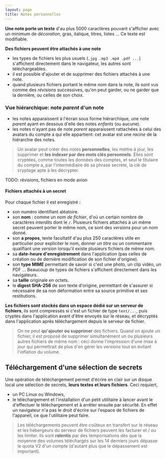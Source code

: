 ```yaml
---
layout: page
title: Notes personnelles
---
```


**Une note porte un texte** d'au plus 5000 caractères pouvant s'afficher avec un minimum de _décoration_, gras, italique, titres, listes ... Ce texte est modifiable.

**Des fichiers peuvent être attachés à une note**
- les types de fichiers les plus usuels (`.jpg .mp3 .mp4 .pdf ...`) s'affichent directement dans le navigateur, les autres sont téléchargeables.
- il est possible d'ajouter et de supprimer des fichiers attachés à une note.
- quand plusieurs fichiers portant le même _nom_ dans la note, ils sont vus comme des _révisions_ successives, qu'on peut garder, ou ne garder que la dernière, ou celles de son choix.

### Vue hiérarchique: note _parent_ d'un note
- les notes apparaissent à l'écran sous forme hiérarchique, une note _parent_ ayant en dessous d'elle des notes _enfants_ (ou aucune).
- les notes n'ayant pas de note _parent_ apparaissent rattachées à celui des avatars du compte a qui elle appartient: cet avatar est une _racine_ de la hiérarchie des notes.

> Un avatar peut créer des notes **personnelles**, les mettre à jour, les supprimer et **les indexer par des mots clés personnels**. Elles sont cryptées, comme toutes les données des comptes, et seul le titulaire du compte a, par l'intermédiaire de sa phrase secrète, la clé de cryptage apte à les décrypter.

TODO: révisions, fichiers en mode avion

#### Fichiers attachés à un secret
Pour chaque fichier il est enregistré :
- son numéro identifiant aléatoire.
- son **nom** : comme un _nom de fichier_, d'où un certain nombre de caractères _interdits_ dont le `/`. Plusieurs fichiers attachés à un même secret peuvent porter le même nom, ce sont des _versions_ pour un nom donné.
- son **a propos**, texte facultatif d'au plus 250 caractères utile en particulier pour expliciter le nom, donner un _titre_ ou un commentaire qualifiant une _version_ lorsqu'il existe plusieurs fichiers de même nom.
- sa **date-heure d'enregistrement** dans l'application (pas celles de création ou de dernière modification de son fichier d'origine).
- son **type MIME** permettant de savoir si c'est une photo, un clip vidéo, un PDF ... Beaucoup de types de fichiers s'affichent directement dans les navigateurs.
- sa **taille** originale en octets.
- le **digest SHA-256** de son texte d'origine, permettant de s'assurer si nécessaire de sa non déformation entre sa source primitive et ses restitutions.

**Les fichiers sont stockés dans un espace dédié sur un serveur de fichiers**, ils sont compressés si c'est un fichier de type `text/...`, puis cryptés dans l'application avant d'être envoyés sur le réseau, et décryptés dans l'application après téléchargement depuis le serveur de fichier.

>On ne peut **qu'ajouter ou supprimer** des fichiers. Quand on ajoute un fichier, il est proposé de supprimer simultanément un ou plusieurs autres fichiers de même nom : ceci donne l'impression d'une mise à jour qui permettrait de plus d'en gérer les _versions_ tout en évitant l'inflation du volume.

## Téléchargement d'une sélection de secrets

Une opération de téléchargement permet d'écrire en clair sur un disque local une sélection de secrets, **leurs textes et leurs fichiers**. Ceci requiert,
- un PC Linux ou Windows,
- le téléchargement et l'installation d'un petit utilitaire à lancer avant le d'effectuer le téléchargement et à arrêter ensuite par sécurité. En effet un navigateur n'a pas le droit d'écrire sur l'espace de fichiers de l'appareil, ce que l'utilitaire peut faire.

>Les téléchargements peuvent être coûteux en transfert sur le réseau et les hébergeurs du serveur de fichiers peuvent les facturer et / ou les limiter. Ils sont **ralentis** par des temporisations dès que la moyenne des volumes téléchargés sur les 14 derniers jours dépasse le quota V2 d'un compte (d'autant plus que le dépassement est important).
